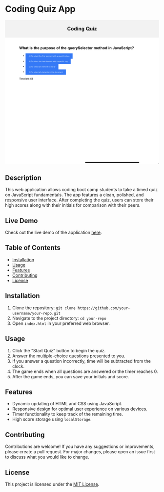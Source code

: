 # Coding Quiz App

![Screenshot](IMG_7237.jpeg)

## Description

This web application allows coding boot camp students to take a timed quiz on JavaScript fundamentals. The app features a clean, polished, and responsive user interface. After completing the quiz, users can store their high scores along with their initials for comparison with their peers.

## Live Demo

Check out the live demo of the application [here](https://nfjsg.github.io/CodeQuizGame/).


## Table of Contents

- [Installation](#installation)
- [Usage](#usage)
- [Features](#features)
- [Contributing](#contributing)
- [License](#license)

## Installation

1. Clone the repository: `git clone https://github.com/your-username/your-repo.git`
2. Navigate to the project directory: `cd your-repo`
3. Open `index.html` in your preferred web browser.

## Usage

1. Click the "Start Quiz" button to begin the quiz.
2. Answer the multiple-choice questions presented to you.
3. If you answer a question incorrectly, time will be subtracted from the clock.
4. The game ends when all questions are answered or the timer reaches 0.
5. After the game ends, you can save your initials and score.

## Features

- Dynamic updating of HTML and CSS using JavaScript.
- Responsive design for optimal user experience on various devices.
- Timer functionality to keep track of the remaining time.
- High score storage using `localStorage`.

## Contributing

Contributions are welcome! If you have any suggestions or improvements, please create a pull request. For major changes, please open an issue first to discuss what you would like to change.

## License

This project is licensed under the [MIT License](LICENSE).
